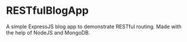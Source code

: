 # RESTfulBlogApp

A simple ExpressJS blog app to demonstrate RESTful routing. Made with the help of NodeJS and MongoDB.


